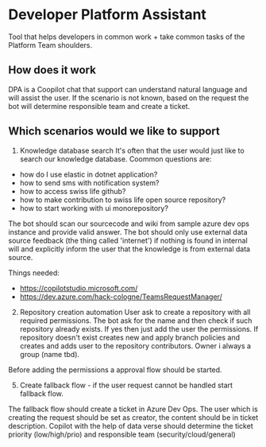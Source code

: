 # Developer Platform Assistant
Tool that helps developers in common work + take common tasks of the Platform Team shoulders. 

## How does it work
DPA is a Coopilot chat that support can understand natural language and will assist the user. If the scenario is not known, based on the request the bot will determine responsible team and create a ticket. 

## Which scenarios would we like to support
1. Knowledge database search
It's often that the user would just like to search our knowledge database. Coommon questions are:
- how do I use elastic in dotnet application?
- how to send sms with notification system?
- how to access swiss life github?
- how to make contribution to swiss life open source repository?
- how to start working with ui monorepository?

The bot should scan our sourcecode and wiki from sample azure dev ops instance and provide valid answer. The bot should only use external data source feedback (the thing called 'internet') if nothing is found in internal will and explicitly inform the user that the knowledge is from external data source.

Things needed:
- https://copilotstudio.microsoft.com/
- https://dev.azure.com/hack-cologne/TeamsRequestManager/

2. Repository creation automation
User ask to create a repository with all required permissions. The bot ask for the name and then check if such repository already exists. If yes then just add the user the permissions. If repository doesn't exist creates new and apply branch policies and creates and adds user to the repository contributors. Owner i always a group (name tbd). 

Before adding the permissions a approval flow should be started.

5. Create fallback flow - if the user request cannot be handled start fallback flow.

The fallback flow should create a ticket in Azure Dev Ops. The user which is creating the request should be set as creator, the content should be in ticket description. Copilot with the help of data verse should determine the ticket priority (low/high/prio) and responsible team (security/cloud/general)